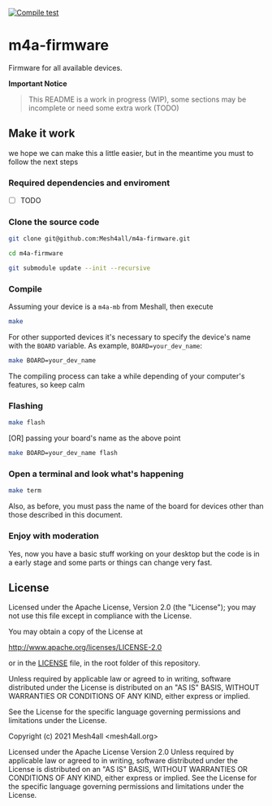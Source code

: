 [![Compile test](https://github.com/Mesh4all/m4a-firmware/actions/workflows/compilation_check.yml/badge.svg)](https://github.com/Mesh4all/m4a-firmware/actions/workflows/compilation_check.yml)

# m4a-firmware
Firmware for all available devices.

**Important Notice**


> This README is a work in progress (WIP), some sections may be incomplete or need some extra work (TODO)

## Make it work

we hope we can make this a little easier, but in the meantime you must to follow the next steps

### Required dependencies and enviroment

- [ ] TODO

### Clone the source code

```sh
git clone git@github.com:Mesh4all/m4a-firmware.git
```

```sh
cd m4a-firmware
```

```sh
git submodule update --init --recursive
```

### Compile

Assuming your device is a `m4a-mb` from Meshall, then execute

```sh
make
```
For other supported devices it's necessary to specify the device's name with the `BOARD` variable.
As example, `BOARD=your_dev_name`:

```sh
make BOARD=your_dev_name
```

The compiling process can take a while depending of your computer's features, so keep calm

### Flashing

```sh
make flash
```

[OR] passing your board's name as the above point

```sh
make BOARD=your_dev_name flash
```
### Open a terminal and look what's happening

```sh
make term
```

Also, as before, you must pass the name of the board for devices other than those described in this document.

### Enjoy with moderation

Yes, now you have a basic stuff working on your desktop but the code is in a early stage and some parts or things can change very fast.

## License

 Licensed under the Apache License, Version 2.0 (the "License"); you may not use this file except in compliance with the License.

 You may obtain a copy of the License at
 
  http://www.apache.org/licenses/LICENSE-2.0

  or in the [LICENSE](LICENSE) file, in the root folder of this repository.


Unless required by applicable law or agreed to in writing, software distributed under the License is distributed on an "AS IS" BASIS, WITHOUT WARRANTIES OR CONDITIONS OF ANY KIND, either express or implied.

See the License for the specific language governing permissions and limitations under the License.

Copyright (c) 2021 Mesh4all <mesh4all.org>

Licensed under the Apache License Version 2.0
Unless required by applicable law or agreed to in writing, software distributed under the License is distributed on an "AS IS" BASIS, WITHOUT WARRANTIES OR CONDITIONS OF ANY KIND, either express or implied. See the License for the specific language governing permissions and limitations under the License.

